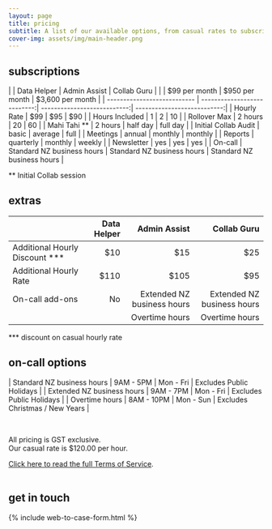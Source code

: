 ```yaml
---
layout: page
title: pricing
subtitle: A list of our available options, from casual rates to subscriptions with extra packages.
cover-img: assets/img/main-header.png 
---
```


## subscriptions

|                             | Data Helper                 | Admin Assist                | Collab Guru                 |
|                             | $99 per month               | $950 per month              | $3,600 per month            |
| --------------------------- | ---------------------------:| ---------------------------:| ---------------------------:|
| Hourly Rate                 | $99                         | $95                         | $90                         |
| Hours Included              | 1                           | 2                           | 10                          |
| Rollover Max                | 2 hours                     | 20                          | 60                          |
| Mahi Tahi **                | 2 hours                     | half day                    | full day                    |
| Initial Collab Audit        | basic                       | average                     | full                        |
| Meetings                    | annual                      | monthly                     | monthly                     |
| Reports                     | quarterly                   | monthly                     | weekly                      |
| Newsletter                  | yes                         | yes                         | yes                         |
| On-call                     | Standard NZ business hours  | Standard NZ business hours  | Standard NZ business hours  | 

** Initial Collab session
<br/>


## extras

|                                | Data Helper                 | Admin Assist                | Collab Guru                 |
| ------------------------------ |----------------------------:| ---------------------------:| ---------------------------:|
| Additional Hourly Discount *** | $10                         | $15                         | $25                         |
| Additional Hourly Rate         | $110                        | $105                        | $95                         |
| On-call add-ons                | No                          | Extended NZ business hours  | Extended NZ business hours  |
|                                |                             | Overtime hours              | Overtime hours              |

*** discount on casual hourly rate

## on-call options

| Standard NZ business hours | 9AM - 5PM  | Mon - Fri | Excludes Public Holidays       |
| Extended NZ business hours | 9AM - 7PM  | Mon - Fri | Excludes Public Holidays       |
| Overtime hours             | 8AM - 10PM | Mon - Sun | Excludes Christmas / New Years |

<br/>

All pricing is GST exclusive.
<br/>
Our casual rate is $120.00 per hour. 

[Click here to read the full Terms of Service](/termsofservice/).
<br/>
<br/>

## get in touch

{% include web-to-case-form.html %}
<br/>
